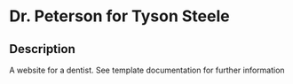 # Dr. Peterson for Tyson Steele

## Description
A website for a dentist. See template documentation for further information

